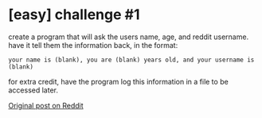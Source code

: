 # [easy] challenge #1

create a program that will ask the users name, age, and reddit username.
have it tell them the information back, in the format:

    your name is (blank), you are (blank) years old, and your username is (blank)

for extra credit, have the program log this information in a file to be accessed later.

[Original post on Reddit](https://www.reddit.com/r/dailyprogrammer/comments/pih8x/easy_challenge_1/)
